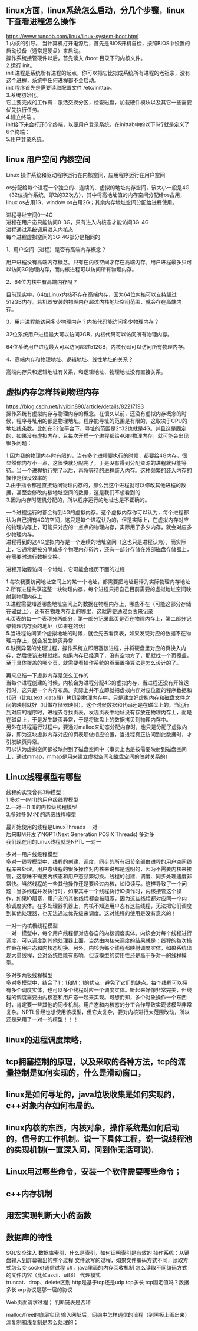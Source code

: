 ## linux方面，linux系统怎么启动，分几个步骤，linux下查看进程怎么操作   
https://www.runoob.com/linux/linux-system-boot.html   
1.内核的引导。
当计算机打开电源后，首先是BIOS开机自检，按照BIOS中设置的启动设备（通常是硬盘）来启动。    
操作系统接管硬件以后，首先读入 /boot 目录下的内核文件。     
2.运行 init。   
init 进程是系统所有进程的起点，你可以把它比拟成系统所有进程的老祖宗，没有这个进程，系统中任何进程都不会启动。   
init 程序首先是需要读取配置文件 /etc/inittab。     
3.系统初始化。      
它主要完成的工作有：激活交换分区，检查磁盘，加载硬件模块以及其它一些需要优先执行任务。     
4.建立终端 。     
init接下来会打开6个终端，以便用户登录系统。在inittab中的以下6行就是定义了6个终端：    
5.用户登录系统。   

## linux 用户空间 内核空间  
Linux 操作系统和驱动程序运行在内核空间，应用程序运行在用户空间  

os分配给每个进程一个独立的、连续的、虚拟的地址内存空间，该大小一般是4G（32位操作系统，即2的32次方），其中将高地址值的内存空间分配给os占用，linux os占用1G，window os占用2G；其余内存地址空间分配给进程使用。   

进程寻址空间0—4G    
进程在用户态只能访问0-3G，只有进入内核态才能访问3G-4G       
进程通过系统调用进入内核态      
每个进程虚拟空间的3G-4G部分是相同的        


1、用户空间（进程）是否有高端内存概念？   

用户进程没有高端内存概念。只有在内核空间才存在高端内存。用户进程最多只可以访问3G物理内存，而内核进程可以访问所有物理内存。   

2、64位内核中有高端内存吗？   

目前现实中，64位Linux内核不存在高端内存，因为64位内核可以支持超过512GB内存。若机器安装的物理内存超过内核地址空间范围，就会存在高端内存。  

3、用户进程能访问多少物理内存？内核代码能访问多少物理内存？  

32位系统用户进程最大可以访问3GB，内核代码可以访问所有物理内存。  

64位系统用户进程最大可以访问超过512GB，内核代码可以访问所有物理内存。   

4、高端内存和物理地址、逻辑地址、线性地址的关系？   

高端内存只和逻辑地址有关系，和逻辑地址、物理地址没有直接关系。   

## 虚拟内存怎样转到物理内存
https://blog.csdn.net/lvyibin890/article/details/82217193     
操作系统有虚拟内存与物理内存的概念。在很久以前，还没有虚拟内存概念的时候，程序寻址用的都是物理地址。程序能寻址的范围是有限的，这取决于CPU的地址线条数。比如在32位平台下，寻址的范围是2^32也就是4G。并且这是固定的，如果没有虚拟内存，且每次开启一个进程都给4G的物理内存，就可能会出现很多问题：  

1.因为我的物理内存时有限的，当有多个进程要执行的时候，都要给4G内存，很显然你内存小一点，这很快就分配完了，于是没有得到分配资源的进程就只能等待。当一个进程执行完了以后，再将等待的进程装入内存。这种频繁的装入内存的操作是很没效率的      
2.由于指令都是直接访问物理内存的，那么我这个进程就可以修改其他进程的数据，甚至会修改内核地址空间的数据，这是我们不想看到的     
3.因为内存时随机分配的，所以程序运行的地址也是不正确的。       

一个进程运行时都会得到4G的虚拟内存。这个虚拟内存你可以认为，每个进程都认为自己拥有4G的空间，这只是每个进程认为的，但是实际上，在虚拟内存对应的物理内存上，可能只对应的一点点的物理内存，实际用了多少内存，就会对应多少物理内存。     
进程得到的这4G虚拟内存是一个连续的地址空间（这也只是进程认为），而实际上，它通常是被分隔成多个物理内存碎片，还有一部分存储在外部磁盘存储器上，在需要时进行数据交换。  

进程开始要访问一个地址，它可能会经历下面的过程

1.每次我要访问地址空间上的某一个地址，都需要把地址翻译为实际物理内存地址   
2.所有进程共享这整一块物理内存，每个进程只把自己目前需要的虚拟地址空间映射到物理内存上   
3.进程需要知道哪些地址空间上的数据在物理内存上，哪些不在（可能这部分存储在磁盘上），还有在物理内存上的哪里，这就需要通过页表来记录   
4.页表的每一个表项分两部分，第一部分记录此页是否在物理内存上，第二部分记录物理内存页的地址（如果在的话）   
5.当进程访问某个虚拟地址的时候，就会先去看页表，如果发现对应的数据不在物理内存上，就会发生缺页异常    
6.缺页异常的处理过程，操作系统立即阻塞该进程，并将硬盘里对应的页换入内存，然后使该进程就绪，如果内存已经满了，没有空地方了，那就找一个页覆盖，至于具体覆盖的哪个页，就需要看操作系统的页面置换算法是怎么设计的了。   

再来总结一下虚拟内存是怎么工作的    
当每个进程创建的时候，内核会为进程分配4G的虚拟内存，当进程还没有开始运行时，这只是一个内存布局。实际上并不立即就把虚拟内存对应位置的程序数据和代码（比如.text .data段）拷贝到物理内存中，只是建立好虚拟内存和磁盘文件之间的映射就好（叫做存储器映射）。这个时候数据和代码还是在磁盘上的。当运行到对应的程序时，进程去寻找页表，发现页表中地址没有存放在物理内存上，而是在磁盘上，于是发生缺页异常，于是将磁盘上的数据拷贝到物理内存中。    
另外在进程运行过程中，要通过malloc来动态分配内存时，也只是分配了虚拟内存，即为这块虚拟内存对应的页表项做相应设置，当进程真正访问到此数据时，才引发缺页异常。   
可以认为虚拟空间都被映射到了磁盘空间中（事实上也是按需要映射到磁盘空间上，通过mmap，mmap是用来建立虚拟空间和磁盘空间的映射关系的）    

## Linux线程模型有哪些     
线程的实现曾有3种模型：      
1.多对一(M:1)的用户级线程模型       
2.一对一(1:1)的内核级线程模型       
3.多对多(M:N)的两级线程模型       

最开始使用的线程是LinuxThreads  一对一       
后来IBM开发了NGPT(Next Generation POSIX Threads)   多对多    
我们现在用的Linux线程就是NPTL   一对一   

多对一用户线级程模型                          
多对一线程模型中，线程的创建、调度、同步的所有细节全部由进程的用户空间线程库来处理。用户态线程的很多操作对内核来说都是透明的，因为不需要内核来接管，这意味不需要内核态和用户态频繁切换。线程的创建、调度、同步处理速度非常快。当然线程的一些其他操作还是要经过内核，如IO读写。这样导致了一个问题：当多线程并发执行时，如果其中一个线程执行IO操作时，内核接管这个操作，如果IO阻塞，用户态的其他线程都会被阻塞，因为这些线程都对应同一个内核调度实体。在多处理器机器上，内核不知道用户态有这些线程，无法把它们调度到其他处理器，也无法通过优先级来调度。这对线程的使用是没有意义的！   

一对一内核极线程模型                         
一对一模型中，每个用户线程都对应各自的内核调度实体。内核会对每个线程进行调度，可以调度到其他处理器上面。当然由内核来调度的结果就是：线程的每次操作会在用户态和内核态切换。另外，内核为每个线程都映射调度实体，如果系统出现大量线程，会对系统性能有影响。但该模型的实用性还是高于多对一的线程模型。   

多对多两极线程模型                             
多对多模型中，结合了1：1和M：1的优点，避免了它们的缺点。每个线程可以拥有多个调度实体，也可以多个线程对应一个调度实体。听起来好像非常完美，但线程的调度需要由内核态和用户态一起来实现。可想而知，多个对象操作一个东西时，肯定要一些其他的同步机制。用户态和内核态的分工合作导致实现该模型非常复杂。NPTL曾经也想使用该模型，但它太复杂，要对内核进行大范围改动，所以还是采用了一对一的模型！！！    

## linux的进程调度策略，

## tcp拥塞控制的原理，以及采取的各种方法，tcp的流量控制是如何实现的，什么是滑动窗口，

## linux是如何寻址的，java垃圾收集是如何实现的，c++对象内存如何布局的。

## linux内核的东西，内核对象，操作系统是如何启动的，信号的工作机制。说一下具体工程，说一说线程池的实现机制(一直深入问，问到你无话可说).

## Linux用过哪些命令，安装一个软件需要哪些命令；

## c++内存机制

## 用宏实现判断大小的函数

## 数据库的特性



SQL安全注入
数据库索引，什么是索引，如何证明索引是有效的
操作系统：从键盘输入到屏幕输出的整个过程
文件读写的过程，如果文件编码方式不同，读取方式怎么变
socket通信过程
c#，java里面的内存回收机制
怎么读取不同编码方式的文件内容（比如ascii、utf8）
代理模式  
truncat、drop、delete区别
http是基于tcp还是udp
tcp多长
tcp固定值吗？数据多长
arp协议是那一层的协议

Web页面请求过程；
判断链表是否环

malloc/free的底层实现
输入网址后，网络中怎样通信的流程（到黑板上画出来）
深复制和浅复制是怎么处理的；


